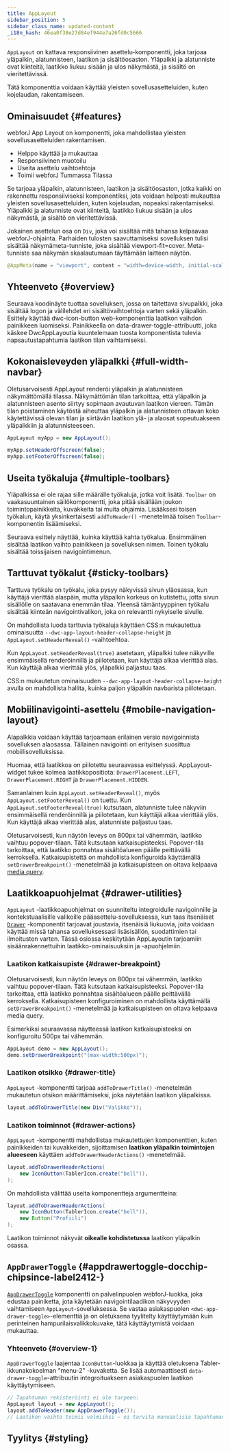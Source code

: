 ```yaml
---
title: AppLayout
sidebar_position: 5
sidebar_class_name: updated-content
_i18n_hash: 46ea0f38e27d84ef944e7a26fd0c5666
---
```

<DocChip chip='shadow' />
<DocChip chip='name' label="dwc-app-layout" />
<DocChip chip='since' label='23.06' />
<JavadocLink type="applayout" location="com/webforj/component/layout/applayout/AppLayout" top='true'/>

`AppLayout` on kattava responsiivinen asettelu-komponentti, joka tarjoaa yläpalkin, alatunnisteen, laatikon ja sisältöosaston. Yläpalkki ja alatunniste ovat kiinteitä, laatikko liukuu sisään ja ulos näkymästä, ja sisältö on vieritettävissä.

Tätä komponenttia voidaan käyttää yleisten sovellusasetteluiden, kuten kojelaudan, rakentamiseen.

## Ominaisuudet {#features}

webforJ App Layout on komponentti, joka mahdollistaa yleisten sovellusasetteluiden rakentamisen.

<ul>
    <li>Helppo käyttää ja mukauttaa</li>
    <li>Responsiivinen muotoilu</li>
    <li>Useita asettelu vaihtoehtoja</li>
    <li>Toimii webforJ Tummassa Tilassa</li>
</ul>

Se tarjoaa yläpalkin, alatunnisteen, laatikon ja sisältöosaston, jotka kaikki on rakennettu responsiiviseksi komponentiksi, jota voidaan helposti mukauttaa yleisten sovellusasetteluiden, kuten kojelaudan, nopeaksi rakentamiseksi. Yläpalkki ja alatunniste ovat kiinteitä, laatikko liukuu sisään ja ulos näkymästä, ja sisältö on vieritettävissä.

Jokainen asettelun osa on `Div`, joka voi sisältää mitä tahansa kelpaavaa webforJ-ohjainta. Parhaiden tulosten saavuttamiseksi sovelluksen tulisi sisältää näkymämeta-tunniste, joka sisältää viewport-fit=cover. Meta-tunniste saa näkymän skaalautumaan täyttämään laitteen näytön.

```java
@AppMeta(name = "viewport", content = "width=device-width, initial-scale=1.0, viewport-fit=cover, user-scalable=no")
```

## Yhteenveto {#overview}

Seuraava koodinäyte tuottaa sovelluksen, jossa on taitettava sivupalkki, joka sisältää logon ja välilehdet eri sisältövaihtoehtoja varten sekä yläpalkin. Esittely käyttää dwc-icon-button web-komponenttia laatikon vaihdon painikkeen luomiseksi. Painikkeella on data-drawer-toggle-attribuutti, joka käskee DwcAppLayoutia kuuntelemaan tuosta komponentista tulevia napsautustapahtumia laatikon tilan vaihtamiseksi.

<AppLayoutViewer path='/webforj/applayout/content/Dashboard?' mobile='false'
javaE='https://raw.githubusercontent.com/webforj/webforj-documentation/refs/heads/main/src/main/java/com/webforj/samples/views/applayout/applayout/AppLayoutView.java'
cssURL='/css/applayout/applayout.css'
/>

## Kokonaisleveyden yläpalkki {#full-width-navbar}

Oletusarvoisesti AppLayout renderöi yläpalkin ja alatunnisteen näkymättömällä tilassa. Näkymättömän tilan tarkoittaa, että yläpalkin ja alatunnisteen asento siirtyy sopimaan avautuvan laatikon viereen. Tämän tilan poistaminen käytöstä aiheuttaa yläpalkin ja alatunnisteen ottavan koko käytettävissä olevan tilan ja siirtävän laatikon ylä- ja alaosat sopeutuakseen yläpalkkiin ja alatunnisteeseen.

```java showLineNumbers
AppLayout myApp = new AppLayout();

myApp.setHeaderOffscreen(false);
myApp.setFooterOffscreen(false);
```

<AppLayoutViewer path='/webforj/applayoutfullnavbar/content/Dashboard?' mobile='false'
javaE='https://raw.githubusercontent.com/webforj/webforj-documentation/refs/heads/main/src/main/java/com/webforj/samples/views/applayout/fullnavbar/AppLayoutFullNavbarView.java'
cssURL='/css/applayout/applayout.css'/> 

## Useita työkaluja {#multiple-toolbars}

Yläpalkissa ei ole rajaa sille määrälle työkaluja, jotka voit lisätä. `Toolbar` on vaakasuuntainen säilökomponentti, joka pitää sisällään joukon toimintopainikkeita, kuvakkeita tai muita ohjaimia. Lisääksesi toisen työkalun, käytä yksinkertaisesti `addToHeader()` -menetelmää toisen `Toolbar`-komponentin lisäämiseksi.

Seuraava esittely näyttää, kuinka käyttää kahta työkalua. Ensimmäinen sisältää laatikon vaihto painikkeen ja sovelluksen nimen. Toinen työkalu sisältää toissijaisen navigointimenun.

<AppLayoutViewer path='/webforj/applayoutmultipleheaders/content/Dashboard?' mobile='false'
javaE='https://raw.githubusercontent.com/webforj/webforj-documentation/refs/heads/main/src/main/java/com/webforj/samples/views/applayout/multipleheaders/AppLayoutMultipleHeadersView.java'
cssURL='/css/applayout/applayout.css'/> 

## Tarttuvat työkalut {#sticky-toolbars}

Tarttuva työkalu on työkalu, joka pysyy näkyvissä sivun yläosassa, kun käyttäjä vierittää alaspäin, mutta yläpalkin korkeus on kutistettu, jotta sivun sisällölle on saatavana enemmän tilaa. Yleensä tämäntyyppinen työkalu sisältää kiinteän navigointivalikon, joka on relevantti nykyiselle sivulle.

On mahdollista luoda tarttuvia työkaluja käyttäen CSS:n mukautettua ominaisuutta `--dwc-app-layout-header-collapse-height` ja `AppLayout.setHeaderReveal()` -vaihtoehtoa.

Kun `AppLayout.setHeaderReveal(true)` asetetaan, yläpalkki tulee näkyville ensimmäisellä renderöinnillä ja piilotetaan, kun käyttäjä alkaa vierittää alas. Kun käyttäjä alkaa vierittää ylös, yläpalkki paljastuu taas.

CSS:n mukautetun ominaisuuden `--dwc-app-layout-header-collapse-height` avulla on mahdollista hallita, kuinka paljon yläpalkin navbarista piilotetaan.

<AppLayoutViewer path='/webforj/applayoutstickytoolbar/content/Dashboard?' mobile='false'
javaE='https://raw.githubusercontent.com/webforj/webforj-documentation/refs/heads/main/src/main/java/com/webforj/samples/views/applayout/stickytoolbar/AppLayoutStickyToolbarView.java'
cssURL='/css/applayout/applayout.css'/> 

## Mobiilinavigointi-asettelu {#mobile-navigation-layout}

Alapalkkia voidaan käyttää tarjoamaan erilainen versio navigoinnista sovelluksen alaosassa. Tällainen navigointi on erityisen suosittua mobiilisovelluksissa.

Huomaa, että laatikkoa on piilotettu seuraavassa esittelyssä. AppLayout-widget tukee kolmea laatikkopositiota: `DrawerPlacement.LEFT`, `DrawerPlacement.RIGHT` ja `DrawerPlacement.HIDDEN`.

Samanlainen kuin `AppLayout.setHeaderReveal()`, myös `AppLayout.setFooterReveal()` on tuettu. Kun `AppLayout.setFooterReveal(true)` kutsutaan, alatunniste tulee näkyviin ensimmäisellä renderöinnillä ja piilotetaan, kun käyttäjä alkaa vierittää ylös. Kun käyttäjä alkaa vierittää alas, alatunniste paljastuu taas.

Oletusarvoisesti, kun näytön leveys on 800px tai vähemmän, laatikko vaihtuu popover-tilaan. Tätä kutsutaan katkaisupisteeksi. Popover-tila tarkoittaa, että laatikko ponnahtaa sisältöalueen päälle peittävällä kerroksella. Katkaisupistettä on mahdollista konfiguroida käyttämällä `setDrawerBreakpoint()` -menetelmää ja katkaisupisteen on oltava kelpaava [media query](https://developer.mozilla.org/en-US/docs/Web/CSS/Media_Queries/Using_media_queries).

<AppLayoutViewer path='/webforj/applayoutmobiledrawer/?' mobile='true'
javaE='https://raw.githubusercontent.com/webforj/webforj-documentation/refs/heads/main/src/main/java/com/webforj/samples/views/applayout/mobiledrawer/AppLayoutMobileDrawerView.java'
cssURL='/css/applayout/applayoutMobile.css'
/>

## Laatikkoapuohjelmat {#drawer-utilities}

`AppLayout` -laatikkoapuohjelmat on suunniteltu integroidulle navigoinnille ja kontekstuaalisille valikoille pääasettelu-sovelluksessa, kun taas itsenäiset [`Drawer`](https://docs.webforj.com/docs/components/drawer) -komponentit tarjoavat joustavia, itsenäisiä liukuovia, joita voidaan käyttää missä tahansa sovelluksessasi lisäsisällön, suodattimien tai ilmoitusten varten. Tässä osiossa keskitytään AppLayoutin tarjoamiin sisäänrakennettuihin laatikko-ominaisuuksiin ja -apuohjelmiin.

### Laatikon katkaisupiste {#drawer-breakpoint}

Oletusarvoisesti, kun näytön leveys on 800px tai vähemmän, laatikko vaihtuu popover-tilaan. Tätä kutsutaan katkaisupisteeksi. Popover-tila tarkoittaa, että laatikko ponnahtaa sisältöalueen päälle peittävällä kerroksella. Katkaisupisteen konfiguroiminen on mahdollista käyttämällä `setDrawerBreakpoint()` -menetelmää ja katkaisupisteen on oltava kelpaava media query.

Esimerkiksi seuraavassa näytteessä laatikon katkaisupisteeksi on konfiguroitu 500px tai vähemmän.

```java
AppLayout demo = new AppLayout();
demo.setDrawerBreakpoint("(max-width:500px)");
```

### Laatikon otsikko {#drawer-title}

`AppLayout` -komponentti tarjoaa `addToDrawerTitle()` -menetelmän mukautetun otsikon määrittämiseksi, joka näytetään laatikon yläpalkissa. 

```java
layout.addToDrawerTitle(new Div("Valikko"));
```

### Laatikon toiminnot {#drawer-actions}

`AppLayout` -komponentti mahdollistaa mukautettujen komponenttien, kuten painikkeiden tai kuvakkeiden, sijoittamisen **laatikon yläpalkin toimintojen alueeseen** käyttäen `addToDrawerHeaderActions()` -menetelmää.

```java
layout.addToDrawerHeaderActions(
    new IconButton(TablerIcon.create("bell")),
);
```

On mahdollista välittää useita komponentteja argumentteina:

```java
layout.addToDrawerHeaderActions(
    new IconButton(TablerIcon.create("bell")),
    new Button("Profiili")
);
```

Laatikon toiminnot näkyvät **oikealle kohdistetussa** laatikon yläpalkin osassa.

<AppLayoutViewer path='/webforj/applayoutdrawerutility/content/Dashboard/?' mobile='false'
javaE='https://raw.githubusercontent.com/webforj/webforj-documentation/refs/heads/main/src/main/java/com/webforj/samples/views/applayout/applayoutdrawerutility/AppLayoutDrawerUtilityView.java'
cssURL='/css/applayout/applayout.css'
/>

## `AppDrawerToggle` <DocChip chip='since' label='24.12' /> {#appdrawertoggle-docchip-chipsince-label2412-}

[`AppDrawerToggle`](https://javadoc.io/doc/com.webforj/webforj-applayout/latest/com/webforj/component/layout/applayout/AppDrawerToggle.html) komponentti on palvelinpuolen webforJ-luokka, joka edustaa painiketta, jota käytetään navigointilaadikon näkyvyyden vaihtamiseen `AppLayout`-sovelluksessa. Se vastaa asiakaspuolen `<dwc-app-drawer-toggle>`-elementtiä ja on oletuksena tyylitelty käyttäytymään kuin perinteinen hampurilaisvalikkokuvake, tätä käyttäytymistä voidaan mukauttaa.

### Yhteenveto {#overview-1}

`AppDrawerToggle` laajentaa `IconButton`-luokkaa ja käyttää oletuksena Tabler-ikkunakokoelman "menu-2" -kuvaketta. Se lisää automaattisesti `data-drawer-toggle`-attribuutin integroituakseen asiakaspuolen laatikon käyttäytymiseen.

```java
// Tapahtuman rekisteröinti ei ole tarpeen:
AppLayout layout = new AppLayout();
layout.addToHeader(new AppDrawerToggle());
// Laatikon vaihto toimii valmiiksi – ei tarvita manuaalisia tapahtumankäsittelijöitä.
```
## Tyylitys {#styling}

<TableBuilder name="AppLayout" />
